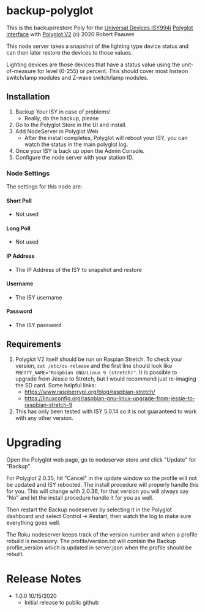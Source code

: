 
# backup-polyglot

This is the backup/restore Poly for the [Universal Devices ISY994i](https://www.universal-devices.com/residential/ISY) [Polyglot interface](http://www.universal-devices.com/developers/polyglot/docs/) with  [Polyglot V2](https://github.com/Einstein42/udi-polyglotv2)
(c) 2020 Robert Paauwe

This node server takes a snapshot of the lighting type device status and can then later restore the devices to those values.

Lighting devices are those devices that have a status value using the unit-of-measure for level (0-255) or percent.  This should cover most Insteon switch/lamp modules and Z-wave switch/lamp modules.

## Installation

1. Backup Your ISY in case of problems!
   * Really, do the backup, please
2. Go to the Polyglot Store in the UI and install.
3. Add NodeServer in Polyglot Web
   * After the install completes, Polyglot will reboot your ISY, you can watch the status in the main polyglot log.
4. Once your ISY is back up open the Admin Console.
5. Configure the node server with your station ID.

### Node Settings
The settings for this node are:

#### Short Poll
   * Not used
#### Long Poll
   * Not used

#### IP Address
   * The IP Address of the ISY to snapshot and restore
#### Username
   * The ISY username
#### Password
   * The ISY password

## Requirements

1. Polyglot V2 itself should be run on Raspian Stretch.
  To check your version, ```cat /etc/os-release``` and the first line should look like
  ```PRETTY_NAME="Raspbian GNU/Linux 9 (stretch)"```. It is possible to upgrade from Jessie to
  Stretch, but I would recommend just re-imaging the SD card.  Some helpful links:
   * https://www.raspberrypi.org/blog/raspbian-stretch/
   * https://linuxconfig.org/raspbian-gnu-linux-upgrade-from-jessie-to-raspbian-stretch-9
2. This has only been tested with ISY 5.0.14 so it is not guaranteed to work with any other version.

# Upgrading

Open the Polyglot web page, go to nodeserver store and click "Update" for "Backup".

For Polyglot 2.0.35, hit "Cancel" in the update window so the profile will not be updated and ISY rebooted.  The install procedure will properly handle this for you.  This will change with 2.0.36, for that version you will always say "No" and let the install procedure handle it for you as well.

Then restart the Backup nodeserver by selecting it in the Polyglot dashboard and select Control -> Restart, then watch the log to make sure everything goes well.

The Roku nodeserver keeps track of the version number and when a profile rebuild is necessary.  The profile/version.txt will contain the Backup profile_version which is updated in server.json when the profile should be rebuilt.

# Release Notes

- 1.0.0 10/15/2020
   - Initial release to public github
